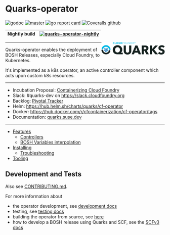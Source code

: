 # Quarks-operator

[![godoc](https://godoc.org/code.cloudfoundry.org/quarks-operator?status.svg)](https://godoc.org/code.cloudfoundry.org/quarks-operator)
[![master](https://ci.flintstone.cf.cloud.ibm.com/api/v1/teams/quarks/pipelines/cf-operator/badge)](https://ci.flintstone.cf.cloud.ibm.com/teams/quarks/pipelines/cf-operator)
[![go report card](https://goreportcard.com/badge/code.cloudfoundry.org/quarks-operator)](https://goreportcard.com/report/code.cloudfoundry.org/quarks-operator)
[![Coveralls github](https://img.shields.io/coveralls/github/cloudfoundry-incubator/cf-operator.svg?style=flat)](https://coveralls.io/github/cloudfoundry-incubator/cf-operator?branch=HEAD)

| Nightly build | [![quarks-operator-nightly](https://github.com/cloudfoundry-incubator/quarks-operator/workflows/quarks-operator-ci/badge.svg?event=schedule)](https://github.com/cloudfoundry-incubator/quarks-operator/actions?query=event%3Aschedule) |
| ------------- | ----------------------------------------------------------------------------------------------------------------------------------------------------------------------------------------------- |

<img align="right" width="200" height="39" src="https://github.com/cloudfoundry-incubator/quarks-docs/raw/master/content/en/docs/cf-operator-logo.png">

----

Quarks-operator enables the deployment of BOSH Releases, especially Cloud Foundry, to Kubernetes.

It's implemented as a k8s operator, an active controller component which acts upon custom k8s resources.

----


* Incubation Proposal: [Containerizing Cloud Foundry](https://docs.google.com/document/d/1_IvFf-cCR4_Hxg-L7Z_R51EKhZfBqlprrs5NgC2iO2w/edit#heading=h.lybtsdyh8res)
* Slack: #quarks-dev on <https://slack.cloudfoundry.org>
* Backlog: [Pivotal Tracker](https://www.pivotaltracker.com/n/projects/2192232)
* Helm: https://hub.helm.sh/charts/quarks/cf-operator
* Docker: https://hub.docker.com/r/cfcontainerization/cf-operator/tags
* Documentation: [quarks.suse.dev](https://quarks.suse.dev)

----

- [Features](https://quarks.suse.dev/docs/features/) 
   - [Controllers](https://quarks.suse.dev/docs/development/controllers/)
   - [BOSH Variables interpolation](https://quarks.suse.dev/docs/features/variables/)
- [Installing](https://quarks.suse.dev/docs/core-tasks/install/)
  - [Troubleshooting](https://quarks.suse.dev/docs/core-tasks/troubleshooting/)
- [Tooling](https://quarks.suse.dev/docs/development/tooling/)

## Development and Tests

Also see [CONTRIBUTING.md](CONTRIBUTING.md).

For more information about

* the operator development, see [development docs](https://quarks.suse.dev/docs/development/)
* testing, see [testing docs](https://quarks.suse.dev/docs/development/testing/)
* building the operator from source, see [here](https://quarks.suse.dev/docs/core-tasks/building/)
* how to develop a BOSH release using Quarks and SCF, see the [SCFv3 docs](https://github.com/SUSE/scf/blob/v3-develop/dev/scf/docs/bosh-author.md)

